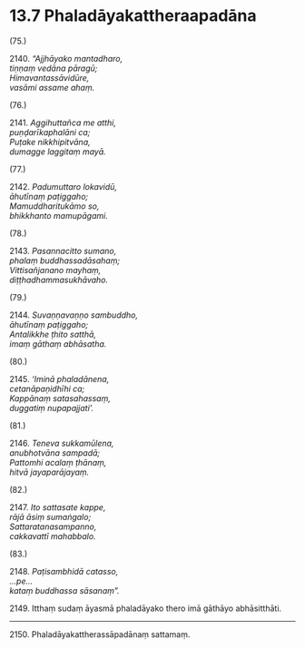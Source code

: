 # 13.7 Phaladāyakattheraapadāna

(75.)

2140\. _“Ajjhāyako mantadharo,_  
_tiṇṇaṃ vedāna pāragū;_  
_Himavantassāvidūre,_  
_vasāmi assame ahaṃ._  

(76.)

2141\. _Aggihuttañca me atthi,_  
_puṇḍarīkaphalāni ca;_  
_Puṭake nikkhipitvāna,_  
_dumagge laggitaṃ mayā._  

(77.)

2142\. _Padumuttaro lokavidū,_  
_āhutīnaṃ paṭiggaho;_  
_Mamuddharitukāmo so,_  
_bhikkhanto mamupāgami._  

(78.)

2143\. _Pasannacitto sumano,_  
_phalaṃ buddhassadāsahaṃ;_  
_Vittisañjanano mayhaṃ,_  
_diṭṭhadhammasukhāvaho._  

(79.)

2144\. _Suvaṇṇavaṇṇo sambuddho,_  
_āhutīnaṃ paṭiggaho;_  
_Antalikkhe ṭhito satthā,_  
_imaṃ gāthaṃ abhāsatha._  

(80.)

2145\. _‘Iminā phaladānena,_  
_cetanāpaṇidhīhi ca;_  
_Kappānaṃ satasahassaṃ,_  
_duggatiṃ nupapajjati’._  

(81.)

2146\. _Teneva sukkamūlena,_  
_anubhotvāna sampadā;_  
_Pattomhi acalaṃ ṭhānaṃ,_  
_hitvā jayaparājayaṃ._  

(82.)

2147\. _Ito sattasate kappe,_  
_rājā āsiṃ sumaṅgalo;_  
_Sattaratanasampanno,_  
_cakkavattī mahabbalo._  

(83.)

2148\. _Paṭisambhidā catasso,_  
_…pe…_  
_kataṃ buddhassa sāsanaṃ”._  

2149\. Itthaṃ sudaṃ āyasmā phaladāyako thero imā gāthāyo abhāsitthāti.

---

2150\. Phaladāyakattherassāpadānaṃ sattamaṃ.
